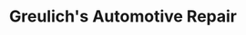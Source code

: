 ---
title: "Greulich's Automotive Repair"
url: /glendale/greulichs-automotive-repair/
shop: car repair
---